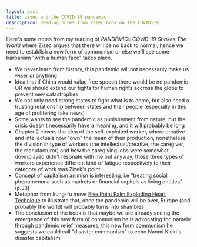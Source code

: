 ```yaml
---
layout: post
title: zizec and the COVID-19 pandemic
description: Reading notes from Zizec book on the COVID-19
---
```

Here's some notes from my reading of _PANDEMIC!: COVID-19 Shakes The World_ where Zizec argues that there will be no back to normal, hence we need to establish a new form of communism or else we'll see some barbarism "with a human face" takes place.
- We never learn from history, this pandemic will not necessarily make us wiser or anything
- Idea that if China would value free speech there would be no pandemic OR we should extend our fights for human rights accross the globe to prevent new catastrophes
- We not only need strong states to fight what is to come, but also need a trusting relationship between states and their people (especially in this age of prolifering fake news)
- Some wants to see the pandemic as punishement from nature, but the crisis doesn't necessarily have a meaning, and it will probably be long
- Chapter 2 covers the idea of the self-exploited worker, where creative and intellectuals now "own" the mean of their production, nonetheless the division in type of workers (the intellectual/creative, the caregiver, the manufacturor) and how the caregiving jobs were somewhat downplayed didn't resonate with me but anyway, those three types of workers experience different kind of fatigue respectively to their category of work was Zizek's point 
- Concept of capitalism animisn is interesting, i.e "treating social phenomenona such as markets or financial capitals as living entities" (p.33)
- Metaphor from kung-fu move [Five Point Palm Exploding Heart Technique](https://killbill.fandom.com/wiki/Five_Point_Palm_Exploding_Heart_Technique) to illustrate that, once the pandemic will be over, Europe (and probably the world) will probably turns into shambles
- The conclusion of the book is that maybe we are already seeing the emergence of this new form of communism he is advocating for, namely through pandemic relief measures, this new form communism he suggests we could call "disaster communism" to echo Naomi Klein's disaster capitalism


